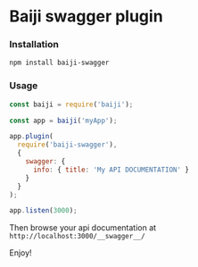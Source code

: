 # Baiji swagger plugin

### Installation

```bash
npm install baiji-swagger
```

### Usage

```javascript
const baiji = require('baiji');

const app = baiji('myApp');

app.plugin(
  require('baiji-swagger'),
  {
    swagger: {
      info: { title: 'My API DOCUMENTATION' }
    }
  }
);

app.listen(3000);
```

Then browse your api documentation at `http://localhost:3000/__swagger__/`

Enjoy!
